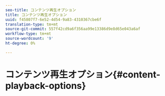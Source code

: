 ```yaml
---
seo-title: コンテンツ再生オプション
title: コンテンツ再生オプション
uuid: f45807f7-6e52-4d54-9a83-4310367cbe6f
translation-type: tm+mt
source-git-commit: 557f42cd9a6f356aa99e13386d9e8d65e043a6af
workflow-type: tm+mt
source-wordcount: '9'
ht-degree: 0%

---
```



# コンテンツ再生オプション{#content-playback-options}
